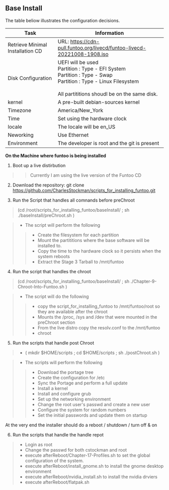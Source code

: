 ## Base Install

The table beliow illustrates the configuration decisions.

Task | Information
-----|------------
Retrieve Minimal Installation CD | URL: https://cdn-pull.funtoo.org/livecd/funtoo-livecd-20221008-1908.iso<br/>
Disk Configuration | UEFI will be used <br/> Partition : Type - EFI System <br/> Partition : Type - Swap <br/> Partition : Type - Linux Filesystem <br/><br/> All partititions shoudl be on the same disk.
kernel | A pre-built debian-sources kernel 
Timezone | America/New_York
Time     | Set using the hardware clock
locale | The locale will be en_US
Neworking | Use Ethernet
Environment | The developer is root and the git is present

**On the Machine where funtoo is being installed** 

1. Boot up a live distirbution
>>Currently I am using the live version of the Funtoo CD

2. Download the repository: git clone https://github.com/CharlesStockman/scripts_for_installing_funtoo.git

3. Run the Script that handles all comnands before preChroot
> (cd /root/scripts_for_installing_funtoo/baseInstall/ ; sh ./baseInstall/preChroot.sh )

> * The script will perform the following
>> * Create the filesystem for each partition
>> * Mount the partititions where the base software will be installed to.
>> * Copy the time to the hardware clock so it persists when the system reboots
>> * Extract the Stage 3 Tarball to /mnt/funtoo 
   
4. Run the script that handles the chroot
> (cd /root/scripts_for_installing_funtoo/baseInstall/ ; sh ./Chapter-9-Chroot-Into-Funtoo.sh ) 

> * The script will do the following 
>> * copy the script_for_installing_funtoo to /mnt/funtoo/root so they are available after the chroot 
>> * Mounts the /proc, /sys and /dev that were mounted in the preChroot section
>> * From the live distro copy the resolv.conf to the /mnt/funtoo
>> * chroot
   
5. Run the scripts that handle post Chroot
> * ( mkdir $HOME/scripts ; cd $HOME/scripts ; sh ./postChroot.sh )
   
> * The scripts will perform the following
>> * Download the portage tree
>> * Create the configuration for /etc
>> * Sync the Portage and perform a full update
>> * Install a kernel
>> * Install and configure grub
>> * Set up the networking environment
>> * Change the root user's passwd and create a new user
>> * Configure the system for random numbers
>> * Set the initial passwords and update them on startup

At the very end the installer should do a reboot / shutdown / turn off & on

6. Run the scripts that handle the handle repot
> * Login as root<br>
> * Change the passwd for both cstockman and root
> * execute afterReboot/Chapter-17-Profiles.sh to set the global configuration of the system.
> * execute afterReboot/install_gnome.sh to install the gnome desktop environment
> * execute afterReboot/nvidia_install.sh to install the nvidia drviers
> * execute afterReboot/flatpak.sh

